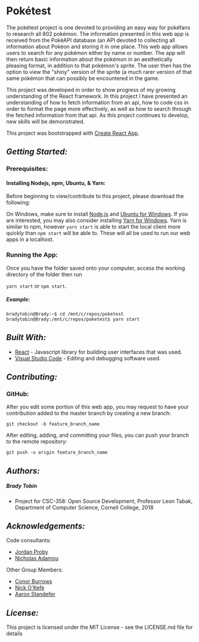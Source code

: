# Pokétest

The pokétest project is one devoted to providing an easy way for pokéfans to research all 802 pokémon. The information presented in this web app is received from the PokéAPI database (an API devoted to collecting all information about Pokéon and storing it in one place. This web app allows users to search for any pokémon either by name or number. The app will then return basic information about the pokémon in an aesthetically pleasing format, in addition to that pokémon's sprite. The user then has the option to view the "shiny" version of the sprite (a much rarer version of that same pokémon that can possibly be encountered in the game.

This project was developed in order to show progress of my growing understanding of the React framework. In this project I have presented an understanding of how to fetch information from an api, how to code css in order to format the page more effectively, as well as how to search through the fetched information from that api. As this project continues to develop, new skills will be demonstrated.

This project was bootstrapped with [Create React App](https://github.com/facebookincubator/create-react-app).

## *Getting Started:*

### Prerequisites:

#### Installing Nodejs, npm, Ubuntu, & Yarn:

Before beginning to view/contribute to this project, please download the following:

On Windows, make sure to install [Node.js](https://www.npmjs.com/get-npm) and [Ubuntu for Windows](https://tutorials.ubuntu.com/tutorial/tutorial-ubuntu-on-windows#0). If you are interested, you may also consider installing [Yarn for Windows](https://yarnpkg.com/lang/en/docs/install/#windows-stable). Yarn is similar to npm, however `yarn start` is able to start the local client more quickly than `npm start` will be able to. These will all be used to run our web apps in a localhost.

### Running the App:

Once you have the folder saved onto your computer, access the working directory of the folder then run

`yarn start` or `npm start`.

##### Example:

`bradytobin@Brady:~$ cd /mnt/c/repos/poketest
bradytobin@Brady:/mnt/c/repos/poketest$ yarn start`

## *Built With:*

- [React](https://reactjs.org/) - Javascript library for building user interfaces that was used.
- [Visual Studio Code](https://visualstudio.microsoft.com/) - Editing and debugging software used.

## *Contributing:*

### GitHub:

After you edit some portion of this web app, you may request to have your contribution added to the master branch by creating a new branch:

`git checkout -b feature_branch_name`

After editing, adding, and committing your files, you can push your branch to the remote repository:

`git push -u origin feature_branch_name`

## *Authors:*

##### Brady Tobin
- Project for CSC-358: Open Source Development, Professor Leon Tabak, Department of Computer Science, Cornell College, 2018

## *Acknowledgements:*

Code consultants:
- [Jordan Proby](https://github.com/jjproby)
- [Nicholas Adamou](https://github.com/nicholasadamou)

Other Group Members:
- [Conor Burrows](https://github.com/cgburrows)
- [Nick O'Kefe](https://github.com/theannoyingrobot)
- [Aaron Standefer](https://github.com/ajs541)

## *License:*

This project is licensed under the MIT License - see the LICENSE.md file for details
